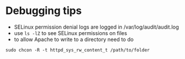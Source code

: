 
# Debugging tips

* SELinux permission denial logs are logged in /var/log/audit/audit.log
* use `ls -lZ` to see SELinux permissions on files
* to allow Apache to write to a directory need to do
```
sudo chcon -R -t httpd_sys_rw_content_t /path/to/folder
```

